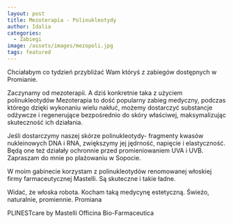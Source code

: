 ```yaml
---
layout: post
title: Mezoterapia - Polinukleotydy
author: Idalia
categories:
  - Zabiegi
image: /assets/images/mezopoli.jpg
tags: featured
---
```

Chciałabym co tydzień przybliżać Wam któryś z zabiegów dostępnych w Promianie.


Zaczynamy od mezoterapii. A dziś konkretnie taka z użyciem polinukleotydów
Mezoterapia to dość popularny zabieg medyczny, podczas którego dzięki wykonaniu wielu nakłuć, możemy dostarczyć substancje odżywcze i regenerujące bezpośrednio do skóry właściwej, maksymalizując skuteczność ich działania.


Jeśli dostarczymy naszej skórze polinukleotydy- fragmenty kwasów nukleinowych DNA i RNA, zwiększymy jej jędrność, napięcie i elastyczność. Będą one też działały ochronnie przed promieniowaniem UVA i UVB. Zapraszam do mnie po plażowaniu w Sopocie.


W moim gabinecie korzystam z polinukleotydów renomowanej włoskiej firmy farmaceutycznej Mastelli. Są skuteczne i takie ładne.

Widać, że włoska robota.
Kocham taką medycynę estetyczną.
Świeżo, naturalnie, promiennie. Promiana


PLINESTcare by Mastelli Officina Bio-Farmaceutica
